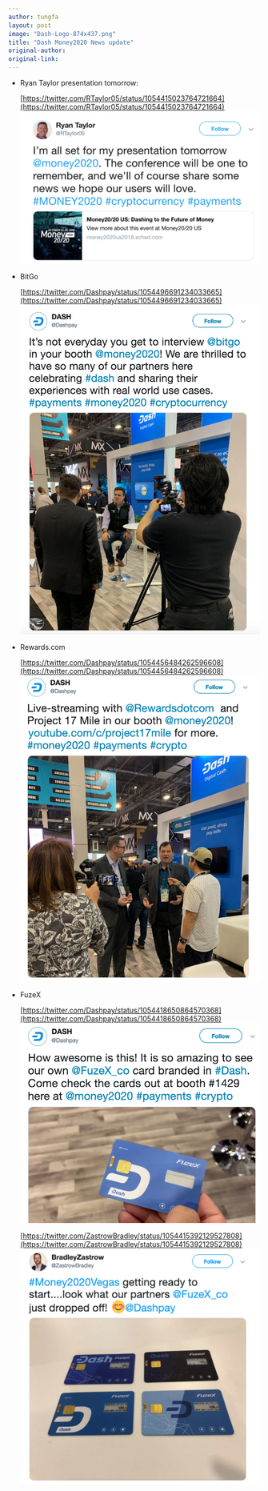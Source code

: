 ```yaml
---
author: tungfa
layout: post
image: "Dash-Logo-874x437.png"
title: "Dash Money2020 News update"
original-author:
original-link:
---
```


- Ryan Taylor presentation tomorrow:

	[https://twitter.com/RTaylor05/status/1054415023764721664](https://twitter.com/RTaylor05/status/1054415023764721664)
	![money2020-ryan](/assets/img/blog/money2020-ryan.jpg)

- BitGo

	[https://twitter.com/Dashpay/status/1054496691234033665](https://twitter.com/Dashpay/status/1054496691234033665)
	![money2020-bitgo](/assets/img/blog/money2020-bitgo.jpg)

- Rewards.com

	[https://twitter.com/Dashpay/status/1054456484262596608](https://twitter.com/Dashpay/status/1054456484262596608)
	![money2020-rewards](/assets/img/blog/money2020-rewards.jpg)

- FuzeX

	[https://twitter.com/Dashpay/status/1054418650864570368](https://twitter.com/Dashpay/status/1054418650864570368)
	![money2020-fuzex](/assets/img/blog/money2020-fuzex.jpg)

	[https://twitter.com/ZastrowBradley/status/1054415392129527808](https://twitter.com/ZastrowBradley/status/1054415392129527808)
	![money2020-bradley](/assets/img/blog/money2020-bradley.jpg)

